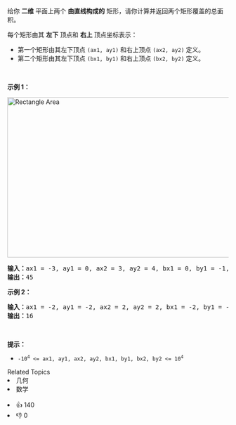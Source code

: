 <p>给你 <strong>二维</strong> 平面上两个 <strong>由直线构成的</strong> 矩形，请你计算并返回两个矩形覆盖的总面积。</p>

<p>每个矩形由其 <strong>左下</strong> 顶点和 <strong>右上</strong> 顶点坐标表示：</p>

<div class="MachineTrans-Lines">
<ul>
	<li class="MachineTrans-lang-zh-CN">第一个矩形由其左下顶点 <code>(ax1, ay1)</code> 和右上顶点 <code>(ax2, ay2)</code> 定义。</li>
	<li class="MachineTrans-lang-zh-CN">第二个矩形由其左下顶点 <code>(bx1, by1)</code> 和右上顶点 <code>(bx2, by2)</code> 定义。</li>
</ul>
</div>

<p> </p>

<p><strong>示例 1：</strong></p>
<img alt="Rectangle Area" src="https://assets.leetcode.com/uploads/2021/05/08/rectangle-plane.png" style="width: 700px; height: 365px;" />
<pre>
<strong>输入：</strong>ax1 = -3, ay1 = 0, ax2 = 3, ay2 = 4, bx1 = 0, by1 = -1, bx2 = 9, by2 = 2
<strong>输出：</strong>45
</pre>

<p><strong>示例 2：</strong></p>

<pre>
<strong>输入：</strong>ax1 = -2, ay1 = -2, ax2 = 2, ay2 = 2, bx1 = -2, by1 = -2, bx2 = 2, by2 = 2
<strong>输出：</strong>16
</pre>

<p> </p>

<p><strong>提示：</strong></p>

<ul>
	<li><code>-10<sup>4</sup> <= ax1, ay1, ax2, ay2, bx1, by1, bx2, by2 <= 10<sup>4</sup></code></li>
</ul>
<div><div>Related Topics</div><div><li>几何</li><li>数学</li></div></div><br><div><li>👍 140</li><li>👎 0</li></div>